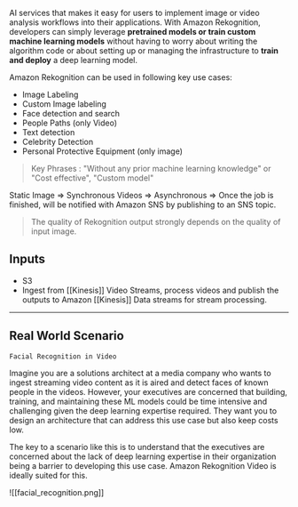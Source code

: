 AI services that makes it easy for users to implement image or video analysis workflows into their applications.
With Amazon Rekognition, developers can simply leverage **pretrained models or train custom machine learning models** without having to worry about writing the algorithm code or about setting up or managing the infrastructure to **train and deploy** a deep learning model.

Amazon Rekognition can be used in following key use cases:
- Image Labeling
- Custom Image labeling
- Face detection and search
- People Paths (only Video)
- Text detection
- Celebrity Detection
- Personal Protective Equipment (only image)

> Key Phrases : 
> "Without any prior machine learning knowledge" or "Cost effective", "Custom model"

Static Image => Synchronous
Videos => Asynchronous => Once the job is finished, will be notified with Amazon SNS by publishing to an SNS topic.

> The quality of Rekognition output strongly depends on the quality of input image.

## Inputs
- S3
- Ingest from [[Kinesis]] Video Streams, process videos and publish the outputs to Amazon [[Kinesis]] Data streams for stream processing.


---
## Real World Scenario
`Facial Recognition in Video`

Imagine you are a solutions architect at a media company who wants to ingest streaming
video content as it is aired and detect faces of known people in the videos. However, your
executives are concerned that building, training, and maintaining these ML models could
be time intensive and challenging given the deep learning expertise required. They want
you to design an architecture that can address this use case but also keep costs low.

The key to a scenario like this is to understand that the executives are concerned about the lack of deep learning expertise in their organization being a barrier to developing this use case. Amazon Rekognition Video is ideally suited for this.

![[facial_recognition.png]]
